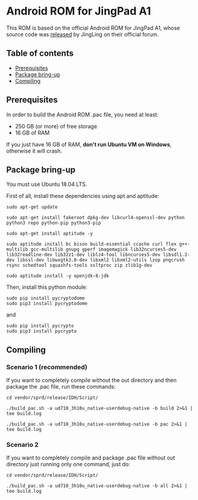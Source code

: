 **Android ROM for JingPad A1**
==============================

This ROM is based on the official Android ROM for JingPad A1, whose source code was [released](https://forum.jingos.com/t/android-rom-source-code-for-jingpad-a1/2738) by JingLing on their official forum.

**Table of contents**
---------------------

* [Prerequisites](#prerequisites)
* [Package bring-up](#package-bring-up)
* [Compiling](#compiling)

**Prerequisites**
-----------------

In order to build the Android ROM .pac file, you need at least:
* 250 GB (or more) of free storage
* 16 GB of RAM

If you just have 16 GB of RAM, **don't run Ubuntu VM on Windows**, otherwise it will crash.

**Package bring-up**
--------------------

You must use Ubuntu 18.04 LTS.

First of all, install these dependencies using apt and aptitude:

```
sudo apt-get update

sudo apt-get install fakeroot dpkg-dev libcurl4-openssl-dev python python3 repo python-pip python3-pip

sudo apt-get install aptitude -y

sudo aptitude install bc bison build-essential ccache curl flex g++-multilib gcc-multilib gnupg gperf imagemagick lib32ncurses5-dev lib32readline-dev lib32z1-dev liblz4-tool libncurses5-dev libsdl1.2-dev libssl-dev libwxgtk3.0-dev libxml2 libxml2-utils lzop pngcrush rsync schedtool squashfs-tools xsltproc zip zlib1g-dev

sudo aptitude install -y openjdk-8-jdk
```

Then, install this python module:

```
sudo pip install pycryptodome
sudo pip3 install pycryptodome
```
and
```
sudo pip install pycrypto
sudo pip3 install pycrypto
```

**Compiling**
-------------
### Scenario 1 (recommended)
If you want to completely compile without the out directory and then package the .pac file, run these commands:

```
cd vendor/sprd/release/IDH/Script/

./build_pac.sh -a ud710_3h10u_native-userdebug-native -b build 2>&1 | tee build.log

./build_pac.sh -a ud710_3h10u_native-userdebug-native -b pac 2>&1 | tee build.log
```
### Scenario 2
If you want to completely compile and package .pac file without out directory just running only one command, just do:
```
cd vendor/sprd/release/IDH/Script/

./build_pac.sh -a ud710_3h10u_native-userdebug-native -b all 2>&1 | tee build.log
```
